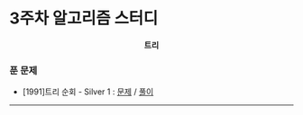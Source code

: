 # 3주차 알고리즘 스터디

<div align = center>
  <b>트리</b>
</div>

### 푼 문제

  - [1991]트리 순회 - Silver 1 : [문제](https://www.acmicpc.net/problem/1991) / [풀이](https://github.com/firemancha/Algorithm/tree/main/Baekjoon/Tree/%5B1991%5D%ED%8A%B8%EB%A6%AC%20%EC%88%9C%ED%9A%8C)

---